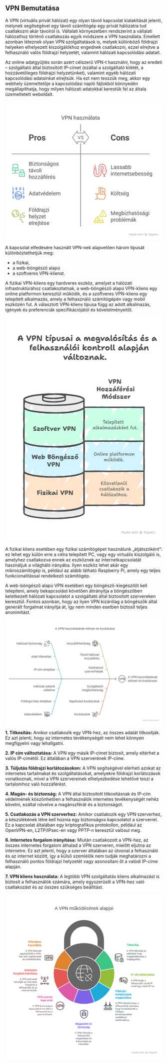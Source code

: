 ## VPN Bemutatása

A VPN (virtuális privát hálózat) egy olyan távoli kapcsolat kialakítását jelenti, melynek segítségével egy távoli számítógép egy privát hálózatra tud csatlakozni akár távolról is. 
Vállalati környezetben rendszerint a vállalati hálózathoz történő csatlakozás egyik módszere a VPN használata. Emellett azonban léteznek olyan VPN szolgáltatások is, melyek különböző földrajzi helyeken elhelyezett kiszolgálókhoz engednek csatlakozni, ezzel elrejtve a felhasználó valós földrajzi helyzetét, valamint hálózati kapcsolódási adatait.


Az online adatgyűjtés során azért célszerű VPN-t használni, hogy az eredeti – szolgáltató által biztosított IP-címet (ezáltal a szolgáltató kilétét, a hozzávetőleges földrajzi helyzetünket), valamint egyéb hálózati kapcsolódási adatainkat elrejtsük. Ha ezt nem tesszük meg, akkor egy webhely üzemeltetője a kapcsolódási napló fájlokból könnyedén megállapíthatja, hogy milyen hálózati adatokkal kerestük fel az általa üzemeltetett weboldalt.

![VPN_elony_hatrany](VPN_elony_hatrany.png)


A kapcsolat elfedésére használt VPN-nek alapvetően három típusát különböztethetjük meg:
- a fizikai,
- a web-böngésző alapú
- a szoftveres VPN-klienst.

A fizikai VPN-kliens egy hardveres eszköz, amelyet a hálózati infrastruktúrához csatlakoztatnak, a web-böngésző alapú VPN-kliens egy online platformon keresztül működik, és a szoftveres VPN-kliens egy telepített alkalmazás, amely a felhasználó számítógépén vagy mobil eszközén fut. A választott VPN-kliens típusa függ az adott alkalmazás, igények és preferenciák specifikációjától és követelményeitől.

![VPN_tipusai](VPN_tipusai.png)

A fizikai kliens esetében egy fizikai számítógépet használunk „átjátszóként”: ez lehet egy külön erre a célra telepített PC, vagy egy virtuális kiszolgáló is, amelyhez csatlakozva ennek az eszköznek az internetkapcsolatát használjuk a világháló irányába. Ilyen eszköz lehet akár egy mikroszámítógép is, például az alább látható Raspberry Pi, amely egy teljes funkcionalitással rendelkező számítógép.

A web-böngésző alapú VPN esetében egy böngésző-kiegészítőt kell telepíteni, amely bekapcsolást követően átirányítja a böngészőben keletkezett hálózati kapcsolatot a szolgáltató által biztosított szervereken keresztül. Fontos azonban, hogy az ilyen VPN kizárólag a böngészők által generált forgalmat irányítja át, így nem minden esetben biztosít teljes anonimitást.

![VPN_elony_hatrany_bovitett](VPN_elony_hatrany_bovitett.png)


**1. Titkosítás:** Amikor csatlakozik egy VPN-hez, az összes adatát titkosítják. Ez azt jelenti, hogy az internetes tevékenységét nem lehet könnyen megfigyelni vagy lehallgatni.

**2. IP cím változtatása:** A VPN egy másik IP-címet biztosít, amely eltérhet a valós IP-címétől. Ez általában a VPN szerverének IP-címe.

**3. Túljutás földrajzi korlátozásokon:** A VPN segítségével elérheti azokat az internetes tartalmakat és szolgáltatásokat, amelyekre földrajzi korlátozások vonatkoznak, mivel a VPN szervereinek elhelyezkedése lehetővé teszi a tartalomhoz való hozzáférést.

**4. Magán- és biztonság:** A VPN által biztosított titkosításnak és IP-cím védelmének köszönhetően a felhasználók internetes tevékenységét nehéz követni, ezáltal növelve a magánszférát és a biztonságot.

**5. Csatlakozás a VPN szerverhez:** Amikor csatlakozik egy VPN szerverhez, a készülékének létre kell hoznia egy biztonságos kapcsolatot a szerverrel. Ez a kapcsolat általában egy kriptografikus protokollon, például az OpenVPN-en, L2TP/IPsec-en vagy PPTP-n keresztül valósul meg.

**6. Internetes forgalom irányítása:** Miután csatlakozott a VPN-hez, az összes internetes forgalom áthalad a VPN szerveren, mielőtt eljutna az internetre. Ez azt jelenti, hogy a szerver általában az útvonal a felhasználó és az internet között, így a külső szemlélők nem tudják meghatározni a felhasználó pontos földrajzi helyzetét vagy azonosítani őt a valódi IP-címe alapján.

**7. VPN kliens használata:** A legtöbb VPN szolgáltatás kliens alkalmazást is biztosít a felhasználók számára, amely egyszerűsíti a VPN-hez való csatlakozást és az összes szükséges beállítást.

![VPN_mukodese](VPN_mukodese.png)

